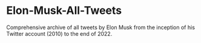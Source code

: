 # Elon-Musk-All-Tweets
Comprehensive archive of all tweets by Elon Musk from the inception of his Twitter account (2010) to the end of 2022.
